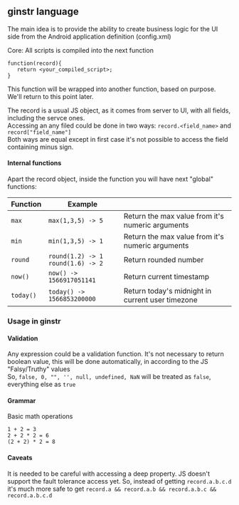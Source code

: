 ## ginstr language


The main idea is to provide the ability to create business logic for the UI side from the Android application definition (config.xml)

Core: All scripts is compiled into the next function  
```
function(record){
   return <your_compiled_script>;
}
```
This function will be wrapped into another function, based on purpose. We'll return to this point later.
 
The record is a usual JS object, as it comes from server to UI, with all fields, including the servce ones.   
Accessing an any filed could be done in two ways: `record.<field_name>` and `record["field_name"]`  
Both ways are equal except in first case it's not possible to access the field containing minus sign.

#### Internal functions
                                      
Apart the record object, inside the function you will have next "global" functions:

| Function | Example |      |
|----------|---------|------|
| `max` | `max(1,3,5) -> 5` | Return the max value from it's numeric arguments |  
| `min` | `min(1,3,5) -> 1` | Return the max value from it's numeric arguments |   
| `round` | `round(1.2) -> 1`  <br> `round(1.6) -> 2`  | Return rounded number |  
| `now()` | `now() -> 1566917051141` | Return current timestamp|  
| `today()` | `today() -> 1566853200000` |  Return today's midnight in current user timezone| 



### Usage in ginstr

#### Validation 

Any expression could be a validation function. It's not necessary to return boolean value, 
this will be done automatically, in according to the JS "Falsy/Truthy" values  
So, `false, 0, "", '', null, undefined, NaN` will be treated as `false`, everything else as `true`                                      



#### Grammar

Basic math operations

``` 
1 + 2 = 3
2 + 2 * 2 = 6
(2 + 2) * 2 = 8
```
 
#### Caveats

 It is needed to be careful with accessing a deep property. JS doesn't support the fault tolerance access yet.
 So, instead of getting `record.a.b.c.d` it's much more safe to get
 `record.a && record.a.b && record.a.b.c && record.a.b.c.d`  



